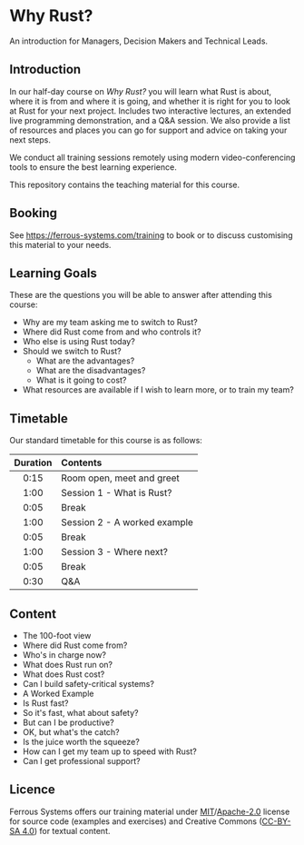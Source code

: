 # Why Rust?

An introduction for Managers, Decision Makers and Technical Leads.

## Introduction

In our half-day course on *Why Rust?* you will learn what Rust is about, where
it is from and where it is going, and whether it is right for you to look at
Rust for your next project. Includes two interactive lectures, an extended live
programming demonstration, and a Q&A session. We also provide a list of
resources and places you can go for support and advice on taking your next
steps.

We conduct all training sessions remotely using modern video-conferencing tools
to ensure the best learning experience.

This repository contains the teaching material for this course.

## Booking

See https://ferrous-systems.com/training to book or to discuss customising this
material to your needs.

## Learning Goals

These are the questions you will be able to answer after attending this course:

* Why are my team asking me to switch to Rust?
* Where did Rust come from and who controls it?
* Who else is using Rust today?
* Should we switch to Rust?
    * What are the advantages?
    * What are the disadvantages?
    * What is it going to cost?
* What resources are available if I wish to learn more, or to train my team?

## Timetable

Our standard timetable for this course is as follows:

| Duration | Contents                     |
|:--------:|:---------------------------- |
|   0:15   | Room open, meet and greet    |
|   1:00   | Session 1 - What is Rust?    |
|   0:05   | Break                        |
|   1:00   | Session 2 - A worked example |
|   0:05   | Break                        |
|   1:00   | Session 3 - Where next?      |
|   0:05   | Break                        |
|   0:30   | Q&A                          |

## Content

* The 100-foot view
* Where did Rust come from?
* Who's in charge now?
* What does Rust run on?
* What does Rust cost?
* Can I build safety-critical systems?
* A Worked Example
* Is Rust fast?
* So it's fast, what about safety?
* But can I be productive?
* OK, but what's the catch?
* Is the juice worth the squeeze?
* How can I get my team up to speed with Rust?
* Can I get professional support?

## Licence

Ferrous Systems offers our training material under
[MIT](./LICENSE-MIT)/[Apache-2.0](./LICENSE-APACHE) license for source code
(examples and exercises) and Creative Commons ([CC-BY-SA
4.0](https://creativecommons.org/licenses/by-sa/4.0/)) for textual content.
